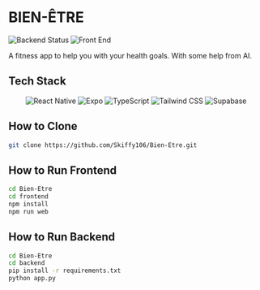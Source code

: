 # BIEN-ÊTRE
![Backend Status](https://github.com/Skiffy106/Bien-Etre/actions/workflows/test-python-backend.yml/badge.svg)
![Front End](https://img.shields.io/badge/Status-Live-green)

A fitness app to help you with your health goals. With some help from AI.

## Tech Stack
<div align="center">
  <div>
    <img src="https://img.shields.io/badge/-React_Native-black?style=for-the-badge&logoColor=white&logo=react&color=61DAFB" alt="React Native" />
    <img src="https://img.shields.io/badge/-Expo-black?style=for-the-badge&logoColor=white&logo=expo&color=000020" alt="Expo" />
    <img src="https://img.shields.io/badge/-TypeScript-black?style=for-the-badge&logoColor=white&logo=typescript&color=3178C6" alt="TypeScript" />
    <img src="https://img.shields.io/badge/-Tailwind_CSS-black?style=for-the-badge&logoColor=white&logo=tailwindcss&color=06B6D4" alt="Tailwind CSS" />
    <img src="https://img.shields.io/badge/-Supabase-black?style=for-the-badge&logoColor=white&logo=supabase&color=3FCF8E" alt="Supabase" />
  </div>
</div>


## How to Clone
```bash
git clone https://github.com/Skiffy106/Bien-Etre.git
```

## How to Run Frontend
```bash
cd Bien-Etre
cd frontend
npm install
npm run web
```

## How to Run Backend
```bash
cd Bien-Etre
cd backend
pip install -r requirements.txt
python app.py
```
